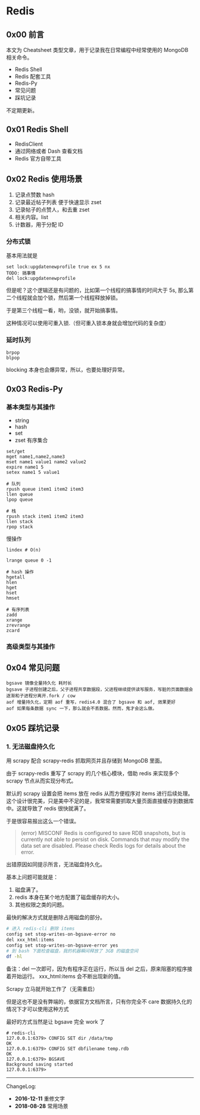 # Redis
## 0x00 前言

本文为 Cheatsheet 类型文章，用于记录我在日常编程中经常使用的 MongoDB 相关命令。

 - Redis Shell
 - Redis 配套工具
 - Redis-Py
 - 常见问题
 - 踩坑记录

不定期更新。

<!-- more -->

## 0x01 Redis Shell

 - RedisClient
 - 通过网络或者 Dash 查看文档
 - Redis 官方自带工具

## 0x02 Redis 使用场景

1. 记录点赞数 hash
2. 记录最近帖子列表 便于快速显示 zset
3. 记录帖子的点赞人，和去重 zset
4. 相关内容。list
5. 计数器，用于分配 ID

### 分布式锁

基本用法就是

```
set lock:upgdatenewprofile true ex 5 nx
TODO: 搞事情
del lock:upgdatenewprofile
```

但是呢？这个逻辑还是有问题的，比如第一个线程的搞事情的时间大于 5s, 那么第二个线程就会加个锁，然后第一个线程释放掉锁。

于是第三个线程一看，哟，没锁，就开始搞事情。

这种情况可以使用可重入锁.（但可重入锁本身就会增加代码的复杂度）

### 延时队列

```
brpop
blpop
```

blocking 本身也会爆异常，所以，也要处理好异常。

## 0x03 Redis-Py

### 基本类型与其操作

- string
- hash
- set
- zset 有序集合

```
set/get
mget name1,name2,name3
mset name1 value1 name2 value2
expire name1 5
setex name1 5 value1
```

```
# 队列
rpush queue item1 item2 item3
llen queue
lpop queue
```

```
# 栈
rpush stack item1 item2 item3
llen stack
rpop stack
```

慢操作

```
lindex # O(n)

lrange queue 0 -1
```

```
# hash 操作
hgetall
hlen
hget
hset
hmset
```

```
# 有序列表
zadd
xrange
zrevrange
zcard
```

### 高级类型与其操作

## 0x04 常见问题

```
bgsave 镜像全量持久化 耗时长
bgsave 子进程创建之后，父子进程共享数据段，父进程继续提供读写服务，写脏的页面数据会逐渐和子进程分离开.fork / cow
aof 增量持久化，定期 aof 重写，redis4.0 混合了 bgsave 和 aof, 效果更好
aof 如果每条数据 sync 一下，那么就会不丢数据。然而，鬼才会这么做。
```

## 0x05 踩坑记录

### 1. 无法磁盘持久化

用 scrapy 配合 scrapy-redis 抓取网页并且存储到 MongoDB 里面。

由于 scrapy-redis 重写了 scrapy 的几个核心模块，借助 redis 来实现多个 scrapy 节点从而实现分布式。

默认的 scrapy 设置会把 items 放在 redis 从而方便程序对 items 进行后续处理。这个设计很完美，只是美中不足的是，我常常需要抓取大量页面直接缓存到数据库中。这就导致了 redis 很快就满了。

于是很容易报出这么一个错误。

> (error) MISCONF Redis is configured to save RDB snapshots, but is currently not able to persist on disk. Commands that may modify the data set are disabled. Please check Redis logs for details about the error.

出错原因如同提示所言，无法磁盘持久化。

基本上问题可能就是：
1. 磁盘满了。
2. redis 本身在某个地方配置了磁盘缓存的大小。
3. 其他权限之类的问题。

最快的解决方式就是删除占用磁盘的部分。

```bash
# 进入 redis-cli 删除 items
config set stop-writes-on-bgsave-error no
del xxx_html:items
config set stop-writes-on-bgsave-error yes
# 到 bash 下面检查磁盘，我的机器瞬间释放了 3GB 的磁盘空间
df -hl
```
备注：del 一次即可，因为有程序正在运行，所以当 del 之后，原来阻塞的程序接着开始运行。 xxx_html:items 会不断出现新的值。

Scrapy 立马就开始工作了（无需重启）

但是这也不是没有弊端的，依据官方文档所言，只有你完全不 care 数据持久化的情况下才可以使用这种方式

最好的方式当然是让 bgsave 完全 work 了

```
# redis-cli
127.0.0.1:6379> CONFIG SET dir /data/tmp
OK
127.0.0.1:6379> CONFIG SET dbfilename temp.rdb
OK
127.0.0.1:6379> BGSAVE
Background saving started
127.0.0.1:6379>
```

---
ChangeLog:
 - **2016-12-11** 重修文字
 - **2018-08-28** 常用场景

